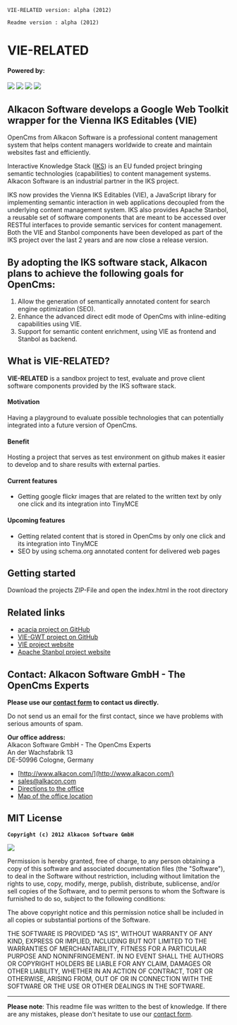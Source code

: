 `VIE-RELATED version: alpha (2012)`
   
`Readme version : alpha (2012)`


# **VIE-RELATED**


#### Powered by:

<img src="http://www.alkacon.com/export/system/modules/org.opencms.website.template/resources/img/logo/logo_alkacon.gif" />
<img src="http://www.opencms.org/export/system/modules/org.opencms.website.template/resources/img/logo/logo_opencms.gif" />
<img src="http://www.alkacon.com/system/modules/org.opencms.website.template/resources/img/logo/iks-logo.png" />
<img src="http://www.alkacon.com/system/modules/org.opencms.website.template/resources/img/logo/vie_logo.png" />


## Alkacon Software develops a Google Web Toolkit wrapper for the Vienna IKS Editables (VIE)

OpenCms from Alkacon Software is a professional content management system that helps content managers worldwide to create and maintain websites fast and efficiently.

Interactive Knowledge Stack ([IKS](http://www.iks-project.eu/)) is an EU funded project bringing semantic technologies (capabilities) to content management systems. Alkacon Software is an industrial partner in the IKS project.

IKS now provides the Vienna IKS Editables (VIE), a JavaScript library for implementing semantic interaction in web applications decoupled from the underlying content management system. IKS also provides Apache Stanbol, a reusable set of software components that are meant to be accessed over RESTful interfaces to provide semantic services for content management. Both the VIE and Stanbol components have been developed as part of the IKS project over the last 2 years and are now close a release version.


## By adopting the IKS software stack, Alkacon plans to achieve the following goals for OpenCms:

1. Allow the generation of semantically annotated content for search engine optimization (SEO).
2. Enhance the advanced direct edit mode of OpenCms with inline-editing capabilities using VIE.
3. Support for semantic content enrichment, using VIE as frontend and Stanbol as backend.



## What is VIE-RELATED?

<b>VIE-RELATED</b> is a sandbox project to test, evaluate and prove client software components provided by the IKS software stack.

#### Motivation

Having a playground to evaluate possible technologies that can potentially integrated into a future version of OpenCms.

#### Benefit

Hosting a project that serves as test environment on github makes it easier to develop and to share results with external parties.

#### Current features

- Getting google flickr images that are related to the written text by only one click and its integration into TinyMCE

#### Upcoming features

- Getting related content that is stored in OpenCms by only one click and its integration into TinyMCE
- SEO by using schema.org annotated content for delivered web pages


## Getting started

Download the projects ZIP-File and open the index.html in the root directory


## Related links

- [acacia project on GitHub](https://github.com/alkacon/acacia)
- [VIE-GWT project on GitHub](https://github.com/alkacon/vie-gwt)
- [VIE project website](http://viejs.org/)
- [Apache Stanbol project website](http://incubator.apache.org/stanbol/)


## Contact: Alkacon Software GmbH - The OpenCms Experts

<b>Please use our [contact form](http://www.alkacon.com/en/company/contact/form.html) to contact us directly.</b>

Do not send us an email for the first contact, since we have problems with serious amounts of spam.

<b>Our office address:</b>  
Alkacon Software GmbH - The OpenCms Experts  
An der Wachsfabrik 13   
DE-50996 Cologne, Germany

- [http://www.alkacon.com/](http://www.alkacon.com/)
- [sales@alkacon.com](mailto:sales@alkacon.com)
- [Directions to the office](http://www.alkacon.com/en/company/contact/directions.html)
- [Map of the office location](http://www.alkacon.com/en/company/contact/map.html)


## MIT License

**`Copyright (c) 2012 Alkacon Software GmbH`**

<img src="http://www.opensource.org/trademarks/opensource/OSI-Approved-License-100x137.png" />

Permission is hereby granted, free of charge, to any person obtaining a copy of this software and associated documentation files (the "Software"), to deal in the Software without restriction, including without limitation the rights to use, copy, modify, merge, publish, distribute, sublicense, and/or sell copies of the Software, and to permit persons to whom the Software is furnished to do so, subject to the following conditions:

The above copyright notice and this permission notice shall be included in all copies or substantial portions of the Software.

THE SOFTWARE IS PROVIDED "AS IS", WITHOUT WARRANTY OF ANY KIND, EXPRESS OR IMPLIED, INCLUDING BUT NOT LIMITED TO THE WARRANTIES OF MERCHANTABILITY, FITNESS FOR A PARTICULAR PURPOSE AND NONINFRINGEMENT. IN NO EVENT SHALL THE AUTHORS OR COPYRIGHT HOLDERS BE LIABLE FOR ANY CLAIM, DAMAGES OR OTHER LIABILITY, WHETHER IN AN ACTION OF CONTRACT, TORT OR OTHERWISE, ARISING FROM, OUT OF OR IN CONNECTION WITH THE SOFTWARE OR THE USE OR OTHER DEALINGS IN THE SOFTWARE.


----------

**Please note**: This readme file was written to the best of knowledge. If there are any mistakes, please don't hesitate to use our [contact form](http://www.alkacon.com/en/company/contact/form.html).